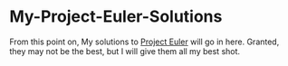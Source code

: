 # My-Project-Euler-Solutions
From this point on, My solutions to [Project Euler](https://projecteuler.net/) will go in here. Granted, they may not be the best, but I will give them all my best shot.
